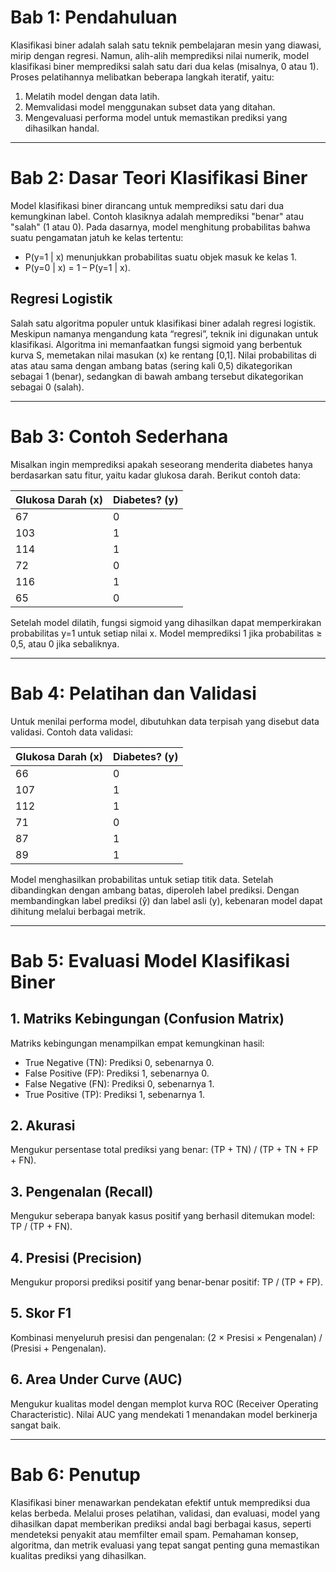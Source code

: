 # Bab 1: Pendahuluan

Klasifikasi biner adalah salah satu teknik pembelajaran mesin yang diawasi, mirip dengan regresi. Namun, alih-alih memprediksi nilai numerik, model klasifikasi biner memprediksi salah satu dari dua kelas (misalnya, 0 atau 1). Proses pelatihannya melibatkan beberapa langkah iteratif, yaitu:
1. Melatih model dengan data latih.
2. Memvalidasi model menggunakan subset data yang ditahan.
3. Mengevaluasi performa model untuk memastikan prediksi yang dihasilkan handal.

---

# Bab 2: Dasar Teori Klasifikasi Biner

Model klasifikasi biner dirancang untuk memprediksi satu dari dua kemungkinan label. Contoh klasiknya adalah memprediksi "benar" atau "salah" (1 atau 0). Pada dasarnya, model menghitung probabilitas bahwa suatu pengamatan jatuh ke kelas tertentu:
- P(y=1 | x) menunjukkan probabilitas suatu objek masuk ke kelas 1.
- P(y=0 | x) = 1 – P(y=1 | x).

## Regresi Logistik
Salah satu algoritma populer untuk klasifikasi biner adalah regresi logistik. Meskipun namanya mengandung kata “regresi”, teknik ini digunakan untuk klasifikasi. Algoritma ini memanfaatkan fungsi sigmoid yang berbentuk kurva S, memetakan nilai masukan (x) ke rentang [0,1]. Nilai probabilitas di atas atau sama dengan ambang batas (sering kali 0,5) dikategorikan sebagai 1 (benar), sedangkan di bawah ambang tersebut dikategorikan sebagai 0 (salah).

---

# Bab 3: Contoh Sederhana

Misalkan ingin memprediksi apakah seseorang menderita diabetes hanya berdasarkan satu fitur, yaitu kadar glukosa darah. Berikut contoh data:

| Glukosa Darah (x) | Diabetes? (y) |
| ----------------- | ------------- |
| 67                | 0             |
| 103               | 1             |
| 114               | 1             |
| 72                | 0             |
| 116               | 1             |
| 65                | 0             |

Setelah model dilatih, fungsi sigmoid yang dihasilkan dapat memperkirakan probabilitas y=1 untuk setiap nilai x. Model memprediksi 1 jika probabilitas ≥ 0,5, atau 0 jika sebaliknya.

---

# Bab 4: Pelatihan dan Validasi

Untuk menilai performa model, dibutuhkan data terpisah yang disebut data validasi. Contoh data validasi:

| Glukosa Darah (x) | Diabetes? (y) |
| ----------------- | ------------- |
| 66                | 0             |
| 107               | 1             |
| 112               | 1             |
| 71                | 0             |
| 87                | 1             |
| 89                | 1             |

Model menghasilkan probabilitas untuk setiap titik data. Setelah dibandingkan dengan ambang batas, diperoleh label prediksi. Dengan membandingkan label prediksi (ŷ) dan label asli (y), kebenaran model dapat dihitung melalui berbagai metrik.

---

# Bab 5: Evaluasi Model Klasifikasi Biner

## 1. Matriks Kebingungan (Confusion Matrix)
Matriks kebingungan menampilkan empat kemungkinan hasil:
- True Negative (TN): Prediksi 0, sebenarnya 0.
- False Positive (FP): Prediksi 1, sebenarnya 0.
- False Negative (FN): Prediksi 0, sebenarnya 1.
- True Positive (TP): Prediksi 1, sebenarnya 1.

## 2. Akurasi
Mengukur persentase total prediksi yang benar:
(TP + TN) / (TP + TN + FP + FN).

## 3. Pengenalan (Recall)
Mengukur seberapa banyak kasus positif yang berhasil ditemukan model:
TP / (TP + FN).

## 4. Presisi (Precision)
Mengukur proporsi prediksi positif yang benar-benar positif:
TP / (TP + FP).

## 5. Skor F1
Kombinasi menyeluruh presisi dan pengenalan:
(2 × Presisi × Pengenalan) / (Presisi + Pengenalan).

## 6. Area Under Curve (AUC)
Mengukur kualitas model dengan memplot kurva ROC (Receiver Operating Characteristic). Nilai AUC yang mendekati 1 menandakan model berkinerja sangat baik.

---

# Bab 6: Penutup

Klasifikasi biner menawarkan pendekatan efektif untuk memprediksi dua kelas berbeda. Melalui proses pelatihan, validasi, dan evaluasi, model yang dihasilkan dapat memberikan prediksi andal bagi berbagai kasus, seperti mendeteksi penyakit atau memfilter email spam. Pemahaman konsep, algoritma, dan metrik evaluasi yang tepat sangat penting guna memastikan kualitas prediksi yang dihasilkan.
